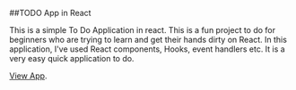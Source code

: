 ##TODO App in React

This is a simple To Do Application in react. This is a fun project to do for beginners who are trying to learn and get their hands dirty on React. In this application, I've used React components, Hooks, event handlers etc. It is a very easy quick application to do.

[View App](https://dibyendu415.github.io/Todo-App-React).
